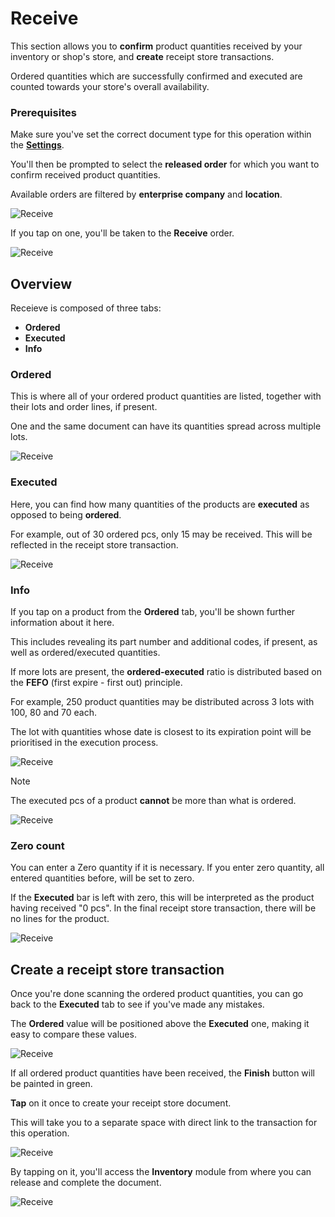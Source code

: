 # Receive

This section allows you to **confirm** product quantities received by your inventory or shop's store, and **create** receipt store transactions.

Ordered quantities which are successfully confirmed and executed are counted towards your store's overall availability.

### Prerequisites

Make sure you've set the correct document type for this operation within the **[Settings](settings.md)**.

You'll then be prompted to select the **released order** for which you want to confirm received product quantities.

Available orders are filtered by **enterprise company** and **location**.

![Receive](pictures/inv_con_receivenew.png)

If you tap on one, you'll be taken to the **Receive** order.

![Receive](pictures/inv_con_receive_modulenew.png)

## Overview

Receieve is composed of three tabs:

* **Ordered**
* **Executed**
* **Info**

### Ordered

This is where all of your ordered product quantities are listed, together with their lots and order lines, if present.

One and the same document can have its quantities spread across multiple lots.

![Receive](pictures/inv_con_receive_orderednew.png)

### Executed

Here, you can find how many quantities of the products are **executed** as opposed to being **ordered**.

For example, out of 30 ordered pcs, only 15 may be received. This will be reflected in the receipt store transaction.

![Receive](pictures/inv_con_receive_executednew.png)

### Info

If you tap on a product from the **Ordered** tab, you'll be shown further information about it here.

This includes revealing its part number and additional codes, if present, as well as ordered/executed quantities.

If more lots are present, the **ordered-executed** ratio is distributed based on the **FEFO** (first expire - first out) principle.

For example, 250 product quantities may be distributed across 3 lots with 100, 80 and 70 each. 

The lot with quantities whose date is closest to its expiration point will be prioritised in the execution process.

![Receive](pictures/inv_con_receive_infonew.png)

> [!NOTE]
> The executed pcs of a product **cannot** be more than what is ordered.

![Receive](pictures/inv_con_receive_error.png)

### Zero count

You can enter a Zero quantity if it is necessary. If you enter zero quantity, all entered quantities before, will be set to zero.

If the **Executed** bar is left with zero, this will be interpreted as the product having received "0 pcs". In the final receipt store transaction, there will be no lines for the product.

![Receive](pictures/inv_con_receive_zero.png)


## Create a receipt store transaction

Once you're done scanning the ordered product quantities, you can go back to the **Executed** tab to see if you've made any mistakes.

The **Ordered** value will be positioned above the **Executed** one, making it easy to compare these values.

![Receive](pictures/inv_con_receive_greenfinish.png)

If all ordered product quantities have been received, the **Finish** button will be painted in green.

**Tap** on it once to create your receipt store document.

This will take you to a separate space with direct link to the transaction for this operation.

![Receive](pictures/inv_con_receive_greendoc.png)

By tapping on it, you'll access the **Inventory** module from where you can release and complete the document.

![Receive](pictures/inv_con_receive_greendocument.png)
